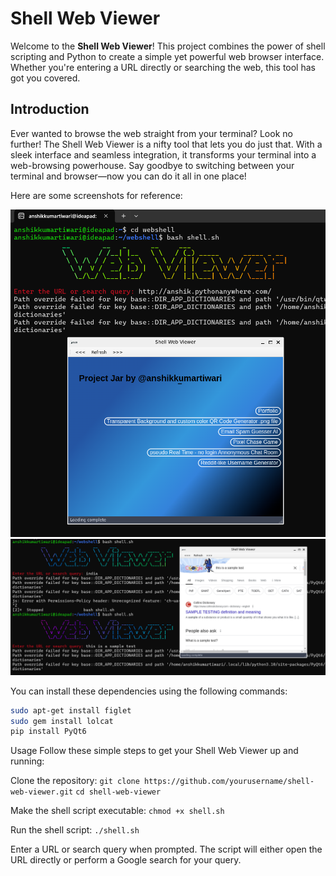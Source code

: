# Shell Web Viewer

Welcome to the **Shell Web Viewer**! This project combines the power of shell scripting and Python to create a simple yet powerful web browser interface. Whether you're entering a URL directly or searching the web, this tool has got you covered.

## Introduction

Ever wanted to browse the web straight from your terminal? Look no further! The Shell Web Viewer is a nifty tool that lets you do just that. With a sleek interface and seamless integration, it transforms your terminal into a web-browsing powerhouse. Say goodbye to switching between your terminal and browser—now you can do it all in one place!

Here are some screenshots for reference:

![Alt text](images/s1.png)
![Alt text](images/s2.png)



You can install these dependencies using the following commands:

```bash
sudo apt-get install figlet
sudo gem install lolcat
pip install PyQt6
```

Usage
Follow these simple steps to get your Shell Web Viewer up and running:

Clone the repository:
```git clone https://github.com/yourusername/shell-web-viewer.git```
```cd shell-web-viewer```

Make the shell script executable:
```chmod +x shell.sh```

Run the shell script:
```./shell.sh```

Enter a URL or search query when prompted. The script will either open the URL directly or perform a Google search for your query.
